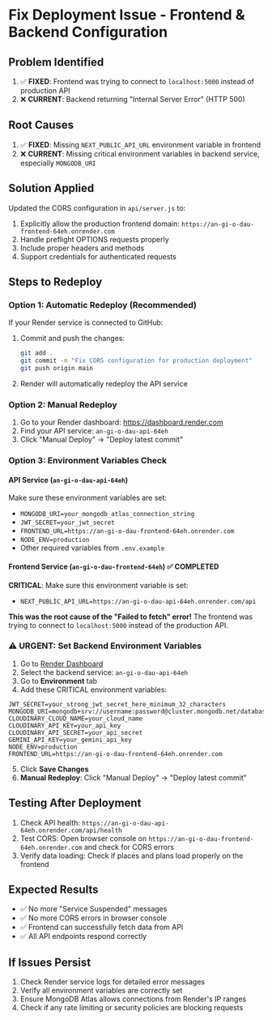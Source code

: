 # Fix Deployment Issue - Frontend & Backend Configuration

## Problem Identified
1. ✅ **FIXED**: Frontend was trying to connect to `localhost:5000` instead of production API
2. ❌ **CURRENT**: Backend returning "Internal Server Error" (HTTP 500)

## Root Causes
1. ✅ **FIXED**: Missing `NEXT_PUBLIC_API_URL` environment variable in frontend
2. ❌ **CURRENT**: Missing critical environment variables in backend service, especially `MONGODB_URI`

## Solution Applied
Updated the CORS configuration in `api/server.js` to:
1. Explicitly allow the production frontend domain: `https://an-gi-o-dau-frontend-64eh.onrender.com`
2. Handle preflight OPTIONS requests properly
3. Include proper headers and methods
4. Support credentials for authenticated requests

## Steps to Redeploy

### Option 1: Automatic Redeploy (Recommended)
If your Render service is connected to GitHub:
1. Commit and push the changes:
   ```bash
   git add .
   git commit -m "Fix CORS configuration for production deployment"
   git push origin main
   ```
2. Render will automatically redeploy the API service

### Option 2: Manual Redeploy
1. Go to your Render dashboard: https://dashboard.render.com
2. Find your API service: `an-gi-o-dau-api-64eh`
3. Click "Manual Deploy" → "Deploy latest commit"

### Option 3: Environment Variables Check

#### API Service (`an-gi-o-dau-api-64eh`)
Make sure these environment variables are set:
- `MONGODB_URI=your_mongodb_atlas_connection_string`
- `JWT_SECRET=your_jwt_secret`
- `FRONTEND_URL=https://an-gi-o-dau-frontend-64eh.onrender.com`
- `NODE_ENV=production`
- Other required variables from `.env.example`

#### Frontend Service (`an-gi-o-dau-frontend-64eh`) ✅ COMPLETED
**CRITICAL**: Make sure this environment variable is set:
- `NEXT_PUBLIC_API_URL=https://an-gi-o-dau-api-64eh.onrender.com/api`

**This was the root cause of the "Failed to fetch" error!** The frontend was trying to connect to `localhost:5000` instead of the production API.

### ⚠️ URGENT: Set Backend Environment Variables

1. Go to [Render Dashboard](https://dashboard.render.com)
2. Select the backend service: `an-gi-o-dau-api-64eh`
3. Go to **Environment** tab
4. Add these CRITICAL environment variables:

```
JWT_SECRET=your_strong_jwt_secret_here_minimum_32_characters
MONGODB_URI=mongodb+srv://username:password@cluster.mongodb.net/database_name
CLOUDINARY_CLOUD_NAME=your_cloud_name
CLOUDINARY_API_KEY=your_api_key
CLOUDINARY_API_SECRET=your_api_secret
GEMINI_API_KEY=your_gemini_api_key
NODE_ENV=production
FRONTEND_URL=https://an-gi-o-dau-frontend-64eh.onrender.com
```

5. Click **Save Changes**
6. **Manual Redeploy**: Click "Manual Deploy" → "Deploy latest commit"

## Testing After Deployment
1. Check API health: `https://an-gi-o-dau-api-64eh.onrender.com/api/health`
2. Test CORS: Open browser console on `https://an-gi-o-dau-frontend-64eh.onrender.com` and check for CORS errors
3. Verify data loading: Check if places and plans load properly on the frontend

## Expected Results
- ✅ No more "Service Suspended" messages
- ✅ No more CORS errors in browser console
- ✅ Frontend can successfully fetch data from API
- ✅ All API endpoints respond correctly

## If Issues Persist
1. Check Render service logs for detailed error messages
2. Verify all environment variables are correctly set
3. Ensure MongoDB Atlas allows connections from Render's IP ranges
4. Check if any rate limiting or security policies are blocking requests